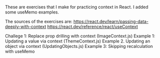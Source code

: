 These are exercises that I make for practicing context in React. I added some useMemo examples.

The sources of the exercises are:
https://react.dev/learn/passing-data-deeply-with-context
https://react.dev/reference/react/useContext

Challege 1: Replace prop drilling with context (ImageContext.js)
Example 1: Updating a value via context (ThemeContext.js)
Example 2. Updating an object via context (UpdatingObjects.js)
Example 3:
Skipping recalculation with useMemo 